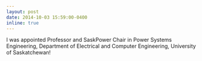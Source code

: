 ```yaml
---
layout: post
date: 2014-10-03 15:59:00-0400
inline: true
---
```


I was appointed Professor and SaskPower Chair in Power Systems Engineering, Department of Electrical and Computer Engineering, University of Saskatchewan!
